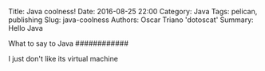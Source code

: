 Title: Java coolness!
Date: 2016-08-25 22:00
Category: Java
Tags: pelican, publishing
Slug: java-coolness
Authors: Oscar Triano 'dotoscat'
Summary: Hello Java

What to say to Java
############

I just don't like its virtual machine
